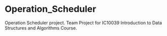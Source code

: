# Operation_Scheduler
Operation Scheduler project. Team Project for IC10039 Introduction to Data Structures and Algorithms Course.
